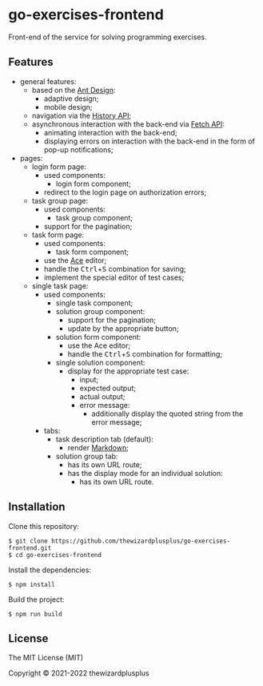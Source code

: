 # go-exercises-frontend

Front-end of the service for solving programming exercises.

## Features

- general features:
  - based on the [Ant Design](https://ant.design/):
    - adaptive design;
    - mobile design;
  - navigation via the [History API](https://developer.mozilla.org/en-US/docs/Web/API/History_API);
  - asynchronous interaction with the back-end via [Fetch API](https://developer.mozilla.org/en-US/docs/Web/API/Fetch_API):
    - animating interaction with the back-end;
    - displaying errors on interaction with the back-end in the form of pop-up notifications;
- pages:
  - login form page:
    - used components:
      - login form component;
    - redirect to the login page on authorization errors;
  - task group page:
    - used components:
      - task group component;
    - support for the pagination;
  - task form page:
    - used components:
      - task form component;
    - use the [Ace](https://ace.c9.io/) editor;
    - handle the <kbd>Ctrl</kbd>+<kbd>S</kbd> combination for saving;
    - implement the special editor of test cases;
  - single task page:
    - used components:
      - single task component;
      - solution group component:
        - support for the pagination;
        - update by the appropriate button;
      - solution form component:
        - use the Ace editor;
        - handle the <kbd>Ctrl</kbd>+<kbd>S</kbd> combination for formatting;
      - single solution component:
        - display for the appropriate test case:
          - input;
          - expected output;
          - actual output;
          - error message:
            - additionally display the quoted string from the error message;
    - tabs:
      - task description tab (default):
        - render [Markdown](https://daringfireball.net/projects/markdown/);
      - solution group tab:
        - has its own URL route;
        - has the display mode for an individual solution:
          - has its own URL route.

## Installation

Clone this repository:

```
$ git clone https://github.com/thewizardplusplus/go-exercises-frontend.git
$ cd go-exercises-frontend
```

Install the dependencies:

```
$ npm install
```

Build the project:

```
$ npm run build
```

## License

The MIT License (MIT)

Copyright &copy; 2021-2022 thewizardplusplus
